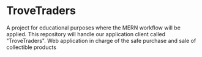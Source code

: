 # TroveTraders
A project for educational purposes where the MERN workflow will be applied. This repository will handle our application client called "TroveTraders". Web application in charge of the safe purchase and sale of collectible products
